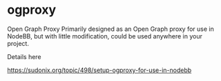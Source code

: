 # ogproxy
Open Graph Proxy
Primarily designed as an Open Graph proxy for use in NodeBB, but with little modification, could be used anywhere in your project. 

Details here

https://sudonix.org/topic/498/setup-ogproxy-for-use-in-nodebb
